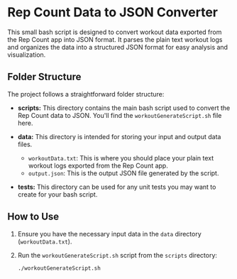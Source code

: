 # Rep Count Data to JSON Converter

This small bash script is designed to convert workout data exported from the Rep Count app into JSON format. It parses the plain text workout logs and organizes the data into a structured JSON format for easy analysis and visualization.

## Folder Structure

The project follows a straightforward folder structure:

- **scripts:** This directory contains the main bash script used to convert the Rep Count data to JSON. You'll find the `workoutGenerateScript.sh` file here.

- **data:** This directory is intended for storing your input and output data files.
  - `workoutData.txt`: This is where you should place your plain text workout logs exported from the Rep Count app.
  - `output.json`: This is the output JSON file generated by the script.

- **tests:** This directory can be used for any unit tests you may want to create for your bash script. 

## How to Use

1. Ensure you have the necessary input data in the `data` directory (`workoutData.txt`).

2. Run the `workoutGenerateScript.sh` script from the `scripts` directory:

   ```bash
   ./workoutGenerateScript.sh
